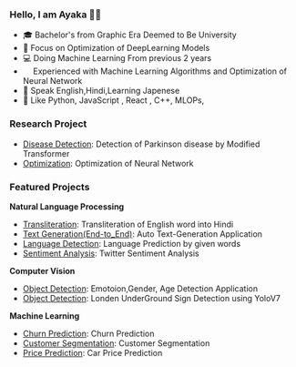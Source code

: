 ### Hello, I am Ayaka 👋🏻

- 🎓 Bachelor's from Graphic Era Deemed to Be University 
- 🔬 Focus on Optimization of DeepLearning Models
- 💻 Doing Machine Learning From previous 2 years 
- <img width="13.75" src="linux.png" /> Experienced with Machine Learning Algorithms  and Optimization of Neural Network
- 💬 Speak English,Hindi,Learning Japenese
- 💜 Like Python, JavaScript , React , C++, MLOPs, 

### Research Project
- [Disease Detection](https://github.com/CS-savvy/Transformer-for-Parkinsons-disease): Detection of Parkinson disease by Modified Transformer
- [Optimization](https://github.com/shiv2398/Convex_optimization): Optimization of Neural Network
### Featured Projects


**Natural Language Processing**

- [Transliteration](https://github.com/shiv2398/transliteration_english_to_hindi): Transliteration of English word into Hindi
- [Text Generation(End-to_End)](https://github.com/shiv2398/Auto_text_Generation): Auto Text-Generation Application
- [Language Detection](https://github.com/shiv2398/Language-prediction-by-given-word-using-RNN-custom_data-): Language Prediction by given words
- [Sentiment Analysis](https://github.com/shiv2398/Twitter_Sentiment_Analysis): Twitter Sentiment Analysis

**Computer Vision**

- [Object Detection](https://github.com/shiv2398/shiv2398-Detection-of-Emotion-Gender-age-in-surveillence-Monito): Emotoion,Gender, Age Detection Application 
- [Object Detection](https://github.com/shiv2398/London_underground_sign_detection-using-YOLOv7): Londen UnderGround Sign Detection using YoloV7


**Machine Learning**

- [Churn Prediction](https://github.com/shiv2398/Telecom-Customer-Churn-prediction): Churn Prediction 
- [Customer Segmentation](https://github.com/shiv2398/CustomerSegmentation/tree/master): Customer Segmentation
- [Price Prediction](https://github.com/shiv2398/car_prediction_-end_to_end-_deployment): Car Price Prediction
